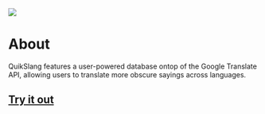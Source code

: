 <img src="https://github.com/NoahTN/cst336/projects/final_proj/ing/logo.png"> 

# About
QuikSlang features a user-powered database ontop of the Google Translate API, allowing users to translate more obscure sayings across languages.

## <a href="https://cst336noahtn.herokuapp.com/projects/final_proj/index.php">Try it out</a>
